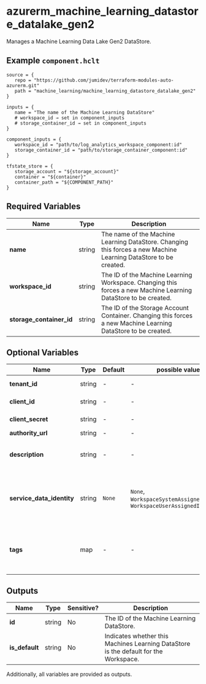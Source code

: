 # azurerm_machine_learning_datastore_datalake_gen2

Manages a Machine Learning Data Lake Gen2 DataStore.

## Example `component.hclt`

```hcl
source = {
   repo = "https://github.com/jumidev/terraform-modules-auto-azurerm.git"   
   path = "machine_learning/machine_learning_datastore_datalake_gen2"   
}

inputs = {
   name = "The name of the Machine Learning DataStore"   
   # workspace_id → set in component_inputs
   # storage_container_id → set in component_inputs
}

component_inputs = {
   workspace_id = "path/to/log_analytics_workspace_component:id"   
   storage_container_id = "path/to/storage_container_component:id"   
}

tfstate_store = {
   storage_account = "${storage_account}"   
   container = "${container}"   
   container_path = "${COMPONENT_PATH}"   
}

```

## Required Variables

| Name | Type |  Description |
| ---- | --------- |  ----------- |
| **name** | string |  The name of the Machine Learning DataStore. Changing this forces a new Machine Learning DataStore to be created. | 
| **workspace_id** | string |  The ID of the Machine Learning Workspace. Changing this forces a new Machine Learning DataStore to be created. | 
| **storage_container_id** | string |  The ID of the Storage Account Container. Changing this forces a new Machine Learning DataStore to be created. | 

## Optional Variables

| Name | Type |  Default  |  possible values |  Description |
| ---- | --------- |  ----------- | ----------- | ----------- |
| **tenant_id** | string |  -  |  -  |  The ID of the Tenant which the Service Principal belongs to. | 
| **client_id** | string |  -  |  -  |  The object ID of the Service Principal. | 
| **client_secret** | string |  -  |  -  |  The secret of the Service Principal. | 
| **authority_url** | string |  -  |  -  |  An URL used for authentication. | 
| **description** | string |  -  |  -  |  Text used to describe the asset. Changing this forces a new Machine Learning DataStore to be created. | 
| **service_data_identity** | string |  `None`  |  `None`, `WorkspaceSystemAssignedIdentity`, `WorkspaceUserAssignedIdentity`  |  Specifies which identity to use when retrieving data from the specified source. Defaults to `None`. Possible values are `None`, `WorkspaceSystemAssignedIdentity` and `WorkspaceUserAssignedIdentity`. | 
| **tags** | map |  -  |  -  |  A mapping of tags which should be assigned to the Machine Learning DataStore. Changing this forces a new Machine Learning DataStore to be created. | 



## Outputs

| Name | Type | Sensitive? | Description |
| ---- | ---- | --------- | --------- |
| **id** | string | No  | The ID of the Machine Learning DataStore. | 
| **is_default** | string | No  | Indicates whether this Machines Learning DataStore is the default for the Workspace. | 

Additionally, all variables are provided as outputs.
